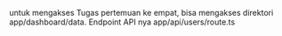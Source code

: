 untuk mengakses Tugas pertemuan ke empat, bisa mengakses direktori app/dashboard/data. Endpoint API nya app/api/users/route.ts
